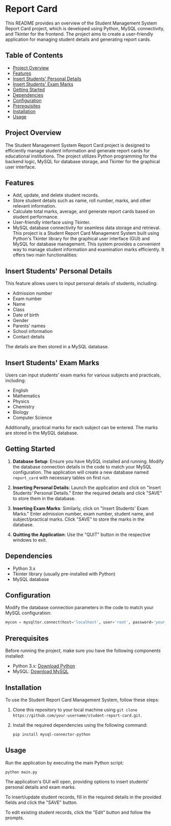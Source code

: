 # Report Card 

This README provides an overview of the Student Management System Report Card project, which is developed using Python, MySQL connectivity, and Tkinter for the frontend. The project aims to create a user-friendly application for managing student details and generating report cards.

## Table of Contents


- [Project Overview](#project-overview)
- [Features](#features)
- [Insert Students' Personal Details](#insert-students-personal-details)
- [Insert Students' Exam Marks](#insert-students-exam-marks)
- [Getting Started](#getting-started)
- [Dependencies](#dependencies)
- [Configuration](#configuration)
- [Prerequisites](#prerequisites)
- [Installation](#installation)
- [Usage](#usage)
  
## Project Overview

The Student Management System Report Card project is designed to efficiently manage student information and generate report cards for educational institutions. The project utilizes Python programming for the backend logic, MySQL for database storage, and Tkinter for the graphical user interface.

## Features

- Add, update, and delete student records.
- Store student details such as name, roll number, marks, and other relevant information.
- Calculate total marks, average, and generate report cards based on student performance.
- User-friendly interface using Tkinter.
- MySQL database connectivity for seamless data storage and retrieval.
This project is a Student Report Card Management System built using Python's Tkinter library for the graphical user interface (GUI) and MySQL for database management. This system provides a convenient way to manage student information and examination marks efficiently. It offers two main functionalities:

## Insert Students' Personal Details

This feature allows users to input personal details of students, including:
- Admission number
- Exam number
- Name
- Class
- Date of birth
- Gender
- Parents' names
- School information
- Contact details

The details are then stored in a MySQL database.

## Insert Students' Exam Marks

Users can input students' exam marks for various subjects and practicals, including:
- English
- Mathematics
- Physics
- Chemistry
- Biology
- Computer Science

Additionally, practical marks for each subject can be entered. The marks are stored in the MySQL database.

## Getting Started

1. **Database Setup**: Ensure you have MySQL installed and running. Modify the database connection details in the code to match your MySQL configuration. The application will create a new database named `report_card` with necessary tables on first run.

2. **Inserting Personal Details**: Launch the application and click on "Insert Students' Personal Details." Enter the required details and click "SAVE" to store them in the database.

3. **Inserting Exam Marks**: Similarly, click on "Insert Students' Exam Marks." Enter admission number, exam number, student name, and subject/practical marks. Click "SAVE" to store the marks in the database.

4. **Quitting the Application**: Use the "QUIT" button in the respective windows to exit.

## Dependencies

- Python 3.x
- Tkinter library (usually pre-installed with Python)
- MySQL database

## Configuration

Modify the database connection parameters in the code to match your MySQL configuration:

```python
mycon = mysqltor.connect(host='localhost', user='root', password='your_password_here')
```
## Prerequisites

Before running the project, make sure you have the following components installed:

- Python 3.x: [Download Python](https://www.python.org/downloads/)
- MySQL: [Download MySQL](https://dev.mysql.com/downloads/)


## Installation

To use the Student Report Card Management System, follow these steps:

1. Clone this repository to your local machine using `git clone https://github.com/your-username/student-report-card.git`.

2. Install the required dependencies using the following command:
   ```bash
   pip install mysql-connector-python
   ```

## Usage
Run the application by executing the main Python script:
```
python main.py
```
The application's GUI will open, providing options to insert students' personal details and exam marks.

To insert/update student records, fill in the required details in the provided fields and click the "SAVE" button.

To edit existing student records, click the "Edit" button and follow the prompts.
